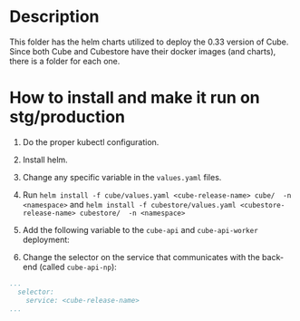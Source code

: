 # Description

This folder has the helm charts utilized to deploy the 0.33 version of Cube. Since both Cube and Cubestore have their docker images (and charts), there is a folder for each one. 

# How to install and make it run on stg/production

1. Do the proper kubectl configuration.
2. Install helm.
3. Change any specific variable in the `values.yaml` files.
4. Run `helm install -f cube/values.yaml <cube-release-name> cube/  -n <namespace>` and `helm install -f cubestore/values.yaml <cubestore-release-name> cubestore/  -n <namespace>`
5. Add the following variable to the `cube-api` and `cube-api-worker` deployment: 
   

6. Change the selector on the service that communicates with the back-end (called `cube-api-np`):

```yaml
...
  selector:
    service: <cube-release-name>
...

```
